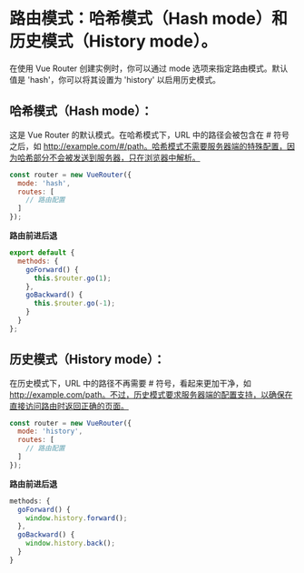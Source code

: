 # 路由模式：哈希模式（Hash mode）和历史模式（History mode）。
在使用 Vue Router 创建实例时，你可以通过 mode 选项来指定路由模式。默认值是 'hash'，你可以将其设置为 'history' 以启用历史模式。
##   哈希模式（Hash mode）： 
这是 Vue Router 的默认模式。在哈希模式下，URL 中的路径会被包含在 # 符号之后，如 http://example.com/#/path。哈希模式不需要服务器端的特殊配置，因为哈希部分不会被发送到服务器，只在浏览器中解析。

```javascript
const router = new VueRouter({
  mode: 'hash',
  routes: [
    // 路由配置
  ]
});
```
**路由前进后退**
```javascript
export default {
  methods: {
    goForward() {
      this.$router.go(1);
    },
    goBackward() {
      this.$router.go(-1);
    }
  }
};
```
## 历史模式（History mode）：
 在历史模式下，URL 中的路径不再需要 # 符号，看起来更加干净，如 http://example.com/path。不过，历史模式要求服务器端的配置支持，以确保在直接访问路由时返回正确的页面。

```javascript
const router = new VueRouter({
  mode: 'history',
  routes: [
    // 路由配置
  ]
});
```
**路由前进后退**
```js
methods: {
  goForward() {
    window.history.forward();
  },
  goBackward() {
    window.history.back();
  }
}
```
